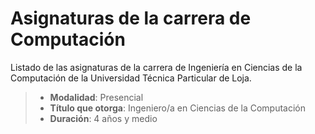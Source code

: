 Asignaturas de la carrera de Computación
=======================

Listado de las asignaturas de la carrera de Ingeniería en Ciencias de la Computación de la Universidad Técnica Particular de Loja.

> - **Modalidad**: Presencial
> - **Título que otorga**: Ingeniero/a en Ciencias de la Computación
> - **Duración**: 4 años y medio
